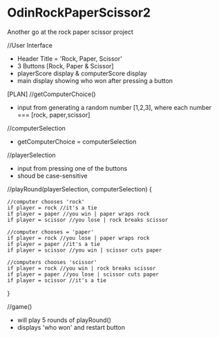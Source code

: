 # OdinRockPaperScissor2
Another go at the rock paper scissor project

//User Interface
- Header Title = 'Rock, Paper, Scissor'
- 3 Buttons [Rock, Paper & Scissor]
- playerScore display & computerScore display
- main display showing who won after pressing a button

[PLAN]
//getComputerChoice()
- input from generating a random number [1,2,3], where each number === [rock, paper,scissor]

//computerSelection
- getComputerChoice = computerSelection

//playerSelection
- input from pressing one of the buttons
- shoud be case-sensitive

//playRound(playerSelection, computerSelection) {
    
    //computer chooses 'rock'
    if player = rock //it's a tie
    if player = paper //you win | paper wraps rock
    if player = scissor //you lose | rock breaks scissor

    //computer chooses = 'paper'
    if player = rock //you lose | paper wraps rock
    if player = paper //it's a tie
    if player = scissor //you win | scissor cuts paper

    //computers chooses 'scissor'
    if player = rock //you win | rock breaks scissor
    if player = paper //you lose | scissor cuts paper
    if player = scissor //it's a tie
}

//game()
- will play 5 rounds of playRound()
- displays 'who won' and restart button